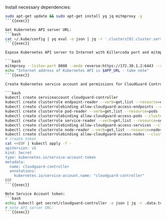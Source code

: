 
Install necessary dependencies:

```bash
sudo apt-get update && sudo apt-get install yq jq mitmproxy -y
```{{exec}}

Get Kubernetes API server URL:
```bash
cat ~/.kube/config | yq eval -o json | jq -r '.clusters[0].cluster.server'
```{{exec}}

Expose Kubernetes API server to Internet with Killercoda port and mitmproxy:

```bash
mitmproxy --listen-port 8080 --mode reverse:https://172.30.1.2:6443 --ssl-insecure
echo "Internet address of Kubernetes API is $APP_URL - take note"
```{{exec}}

Create Kubernetes service account and permissions for CloudGuard Controller to access Kubernetes API:

```bash
kubectl create serviceaccount cloudguard-controller
kubectl create clusterrole endpoint-reader --verb=get,list --resource=endpoints
kubectl create clusterrolebinding allow-cloudguard-access-endpoints --clusterrole=endpoint-reader --serviceaccount=default:cloudguard-controller
kubectl create clusterrole pod-reader --verb=get,list --resource=pods
kubectl create clusterrolebinding allow-cloudguard-access-pods --clusterrole=pod-reader --serviceaccount=default:cloudguard-controller
kubectl create clusterrole service-reader --verb=get,list --resource=services
kubectl create clusterrolebinding allow-cloudguard-access-services --clusterrole=service-reader --serviceaccount=default:cloudguard-controller
kubectl create clusterrole node-reader --verb=get,list --resource=nodes
kubectl create clusterrolebinding allow-cloudguard-access-nodes --clusterrole=node-reader --serviceaccount=default:cloudguard-controller
# create token
cat <<EOF | kubectl apply -f -
apiVersion: v1
kind: Secret
type: kubernetes.io/service-account-token
metadata:
  name: cloudguard-controller
  annotations:
    kubernetes.io/service-account.name: "cloudguard-controller"
EOF
```{{exec}}

Note Service Account token:
```bash
echo; kubectl get secret/cloudguard-controller -o json | jq -r .data.token | base64 -d ; echo; echo
# note API server URL:
```{{exec}}



